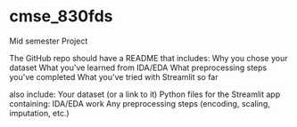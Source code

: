 # cmse_830fds
Mid semester Project

The GitHub repo should have a README that includes:
Why you chose your dataset
What you've learned from IDA/EDA
What preprocessing steps you've completed
What you've tried with Streamlit so far

also include: 
Your dataset (or a link to it)
Python files for the Streamlit app containing:
IDA/EDA work
Any preprocessing steps (encoding, scaling, imputation, etc.)
